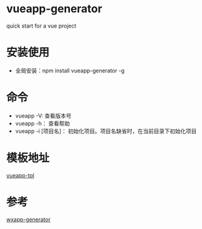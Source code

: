 # vueapp-generator
quick start for a vue project

# 安装使用
* 全局安装：npm install vueapp-generator -g

# 命令
* vueapp -V: 查看版本号
* vueapp -h： 查看帮助
* vueapp -i [项目名]： 初始化项目。项目名缺省时，在当前目录下初始化项目

# 模板地址
[vueapp-tpl](https://github.com/jiaolongHuang/vueapp-tpl)

# 参考
[wxapp-generator](https://github.com/kmokidd/wxapp-generator)

